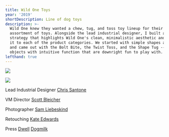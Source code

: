 ```yaml
---
title: Wild One Toys
year: '2019'
shortDescription: Line of dog toys
description: >-
  Wild One knew they wanted a chew, tug, and toss toy lineup for their first
  assortment of toys. Alongside the lead industrial designer, I built a product
  strategy that highlights Wild One's clean, minimalistic aesthetic and applied
  it to each of the product categories. We started with simple shapes and lines,
  and came out with the Bolt Bite, the Twist Toss, and the Shape Tug --- simple
  objects with intuitive function that are downright fun to play with.
lefthand: true
---
```

![](/assets/cody-black-nm89mzvar5i-unsplash.jpg)

![](/assets/2.png)

Lead Industrial Designer  [Chris Santone](https://verygreat.nyc/)



VM Director  [Scott Bleicher](https://verygreat.nyc/)



Photographer  [Sam Liebeskind](https://verygreat.nyc/)



Retouching  [Kate Edwards](https://verygreat.nyc/)





Press  [Dwell](https://www.dwell.com/article/wild-one-modern-pet-toys-4e58c5a6)  [Dogmilk](https://dog-milk.com/stylish-dog-toys-from-wild-one/?utm_source=dlvr.it&utm_medium=twitter)
